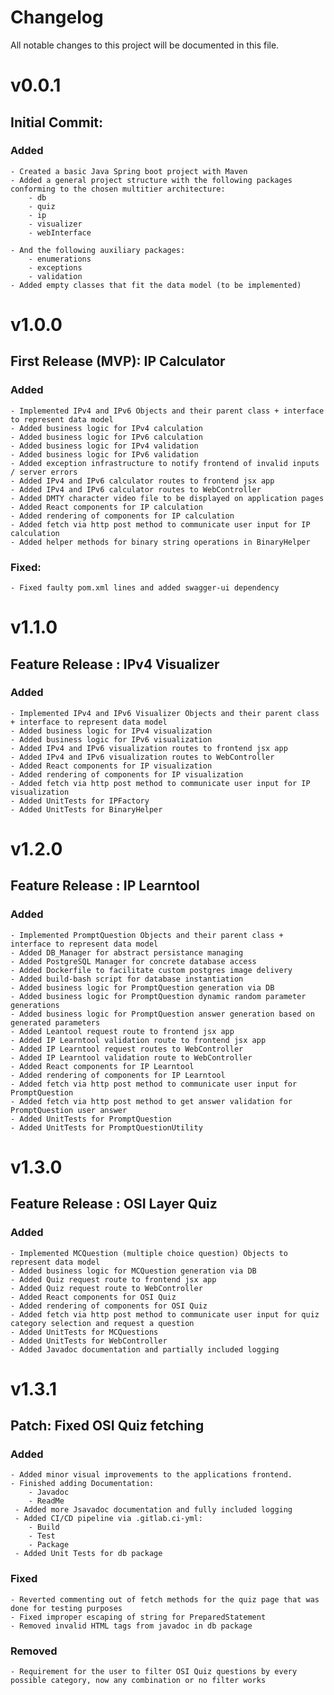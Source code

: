 # Changelog
All notable changes to this project will be documented in this file.

<h1>v0.0.1</h1>

## Initial Commit:
### Added
    - Created a basic Java Spring boot project with Maven
    - Added a general project structure with the following packages conforming to the chosen multitier architecture:
        - db
        - quiz
        - ip
        - visualizer
        - webInterface
        
    - And the following auxiliary packages:
        - enumerations
        - exceptions
        - validation
    - Added empty classes that fit the data model (to be implemented)

<h1>v1.0.0</h1>

## First Release (MVP): IP Calculator

### Added
    - Implemented IPv4 and IPv6 Objects and their parent class + interface to represent data model
    - Added business logic for IPv4 calculation
    - Added business logic for IPv6 calculation
    - Added business logic for IPv4 validation
    - Added business logic for IPv6 validation
    - Added exception infrastructure to notify frontend of invalid inputs / server errors
    - Added IPv4 and IPv6 calculator routes to frontend jsx app
    - Added IPv4 and IPv6 calculator routes to WebController
    - Added DMTY character video file to be displayed on application pages
    - Added React components for IP calculation
    - Added rendering of components for IP calculation
    - Added fetch via http post method to communicate user input for IP calculation
    - Added helper methods for binary string operations in BinaryHelper

### Fixed:
    - Fixed faulty pom.xml lines and added swagger-ui dependency

<h1>v1.1.0</h1>

## Feature Release : IPv4 Visualizer
### Added
    - Implemented IPv4 and IPv6 Visualizer Objects and their parent class + interface to represent data model
    - Added business logic for IPv4 visualization
    - Added business logic for IPv6 visualization
    - Added IPv4 and IPv6 visualization routes to frontend jsx app
    - Added IPv4 and IPv6 visualization routes to WebController
    - Added React components for IP visualization
    - Added rendering of components for IP visualization
    - Added fetch via http post method to communicate user input for IP visualization
    - Added UnitTests for IPFactory
    - Added UnitTests for BinaryHelper  

<h1>v1.2.0</h1>

## Feature Release : IP Learntool
### Added
    - Implemented PromptQuestion Objects and their parent class + interface to represent data model
    - Added DB_Manager for abstract persistance managing
    - Added PostgreSQL Manager for concrete database access
    - Added Dockerfile to facilitate custom postgres image delivery
    - Added build-bash script for database instantiation
    - Added business logic for PromptQuestion generation via DB
    - Added business logic for PromptQuestion dynamic random parameter generations
    - Added business logic for PromptQuestion answer generation based on generated parameters
    - Added Leantool request route to frontend jsx app
    - Added IP Learntool validation route to frontend jsx app
    - Added IP Learntool request routes to WebController
    - Added IP Learntool validation route to WebController
    - Added React components for IP Learntool
    - Added rendering of components for IP Learntool
    - Added fetch via http post method to communicate user input for PromptQuestion
    - Added fetch via http post method to get answer validation for PromptQuestion user answer
    - Added UnitTests for PromptQuestion
    - Added UnitTests for PromptQuestionUtility

<h1>v1.3.0</h1>

## Feature Release : OSI Layer Quiz
### Added
    - Implemented MCQuestion (multiple choice question) Objects to represent data model
    - Added business logic for MCQuestion generation via DB
    - Added Quiz request route to frontend jsx app
    - Added Quiz request route to WebController
    - Added React components for OSI Quiz
    - Added rendering of components for OSI Quiz
    - Added fetch via http post method to communicate user input for quiz category selection and request a question
    - Added UnitTests for MCQuestions
    - Added UnitTests for WebController
    - Added Javadoc documentation and partially included logging

<h1>v1.3.1</h1>

## Patch: Fixed OSI Quiz fetching
### Added
    - Added minor visual improvements to the applications frontend.
    - Finished adding Documentation:
        - Javadoc
        - ReadMe
     - Added more Jsavadoc documentation and fully included logging
     - Added CI/CD pipeline via .gitlab.ci-yml:
        - Build
        - Test
        - Package
     - Added Unit Tests for db package

### Fixed
    - Reverted commenting out of fetch methods for the quiz page that was done for testing purposes
    - Fixed improper escaping of string for PreparedStatement
    - Removed invalid HTML tags from javadoc in db package

### Removed
    - Requirement for the user to filter OSI Quiz questions by every possible category, now any combination or no filter works
